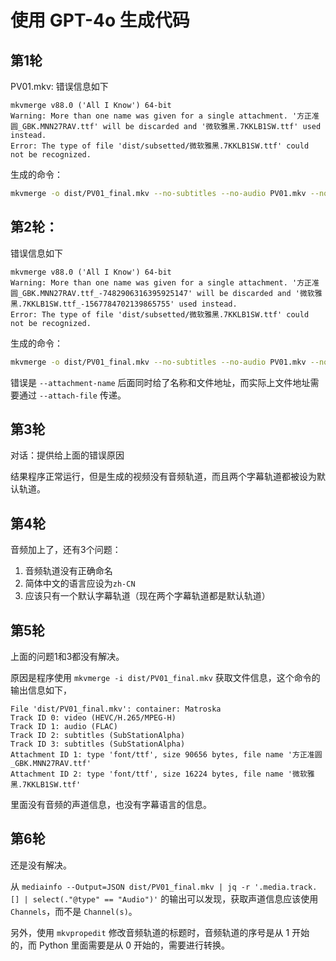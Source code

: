 # 使用 GPT-4o 生成代码

## 第1轮

PV01.mkv: 错误信息如下

```
mkvmerge v88.0 ('All I Know') 64-bit
Warning: More than one name was given for a single attachment. '方正准圆_GBK.MNN27RAV.ttf' will be discarded and '微软雅黑.7KKLB1SW.ttf' used instead.
Error: The type of file 'dist/subsetted/微软雅黑.7KKLB1SW.ttf' could not be recognized.
```

生成的命令：

```bash
mkvmerge -o dist/PV01_final.mkv --no-subtitles --no-audio PV01.mkv --no-audio --no-video --no-chapters PV01.mkv --language 0:zh --track-name 0:Simplified Chinese dist/subsetted/PV01.SC.ass --language 0:zh-TW --track-name 0:Traditional Chinese dist/subsetted/PV01.TC.ass --attachment-name 方正准圆_GBK.MNN27RAV.ttf dist/subsetted/方正准圆_GBK.MNN27RAV.ttf --attachment-name 微软雅黑.7KKLB1SW.ttf dist/subsetted/微软雅黑.7KKLB1SW.ttf
```

## 第2轮：

错误信息如下

```
mkvmerge v88.0 ('All I Know') 64-bit
Warning: More than one name was given for a single attachment. '方正准圆_GBK.MNN27RAV.ttf_-7482906316395925147' will be discarded and '微软雅黑.7KKLB1SW.ttf_-1567784702139865755' used instead.
Error: The type of file 'dist/subsetted/微软雅黑.7KKLB1SW.ttf' could not be recognized.
```

生成的命令：

```bash
mkvmerge -o dist/PV01_final.mkv --no-subtitles --no-audio PV01.mkv --no-audio --no-video --no-chapters PV01.mkv --language 0:zh --track-name 0:Simplified Chinese dist/subsetted/PV01.SC.ass --language 0:zh-TW --track-name 0:Traditional Chinese dist/subsetted/PV01.TC.ass --attachment-name 方正准圆_GBK.MNN27RAV.ttf_-7482906316395925147 dist/subsetted/方正准圆_GBK.MNN27RAV.ttf --attachment-name 微软雅黑.7KKLB1SW.ttf_-1567784702139865755 dist/subsetted/微软雅黑.7KKLB1SW.ttf
```

错误是 `--attachment-name` 后面同时给了名称和文件地址，而实际上文件地址需要通过 `--attach-file` 传递。

## 第3轮

对话：提供给上面的错误原因

结果程序正常运行，但是生成的视频没有音频轨道，而且两个字幕轨道都被设为默认轨道。

## 第4轮

音频加上了，还有3个问题：

1. 音频轨道没有正确命名
2. 简体中文的语言应设为`zh-CN`
3. 应该只有一个默认字幕轨道（现在两个字幕轨道都是默认轨道）

## 第5轮

上面的问题1和3都没有解决。

原因是程序使用 `mkvmerge -i dist/PV01_final.mkv` 获取文件信息，这个命令的输出信息如下，
```
File 'dist/PV01_final.mkv': container: Matroska
Track ID 0: video (HEVC/H.265/MPEG-H)
Track ID 1: audio (FLAC)
Track ID 2: subtitles (SubStationAlpha)
Track ID 3: subtitles (SubStationAlpha)
Attachment ID 1: type 'font/ttf', size 90656 bytes, file name '方正准圆_GBK.MNN27RAV.ttf'
Attachment ID 2: type 'font/ttf', size 16224 bytes, file name '微软雅黑.7KKLB1SW.ttf'
```
里面没有音频的声道信息，也没有字幕语言的信息。

## 第6轮

还是没有解决。

从 `mediainfo --Output=JSON dist/PV01_final.mkv | jq -r '.media.track.[] | select(."@type" == "Audio")'` 的输出可以发现，获取声道信息应该使用 `Channels`，而不是 `Channel(s)`。

另外，使用 `mkvpropedit` 修改音频轨道的标题时，音频轨道的序号是从 1 开始的，而 Python 里面需要是从 0 开始的，需要进行转换。
